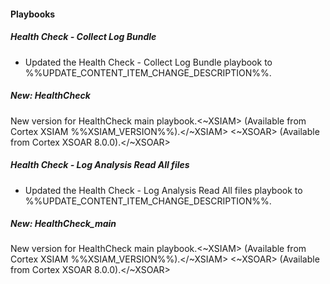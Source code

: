 
#### Playbooks

##### Health Check - Collect Log Bundle

- Updated the Health Check - Collect Log Bundle playbook to %%UPDATE_CONTENT_ITEM_CHANGE_DESCRIPTION%%.
##### New: HealthCheck

New version for HealthCheck main playbook.<~XSIAM> (Available from Cortex XSIAM %%XSIAM_VERSION%%).</~XSIAM>
<~XSOAR> (Available from Cortex XSOAR 8.0.0).</~XSOAR>
##### Health Check - Log Analysis Read All files

- Updated the Health Check - Log Analysis Read All files playbook to %%UPDATE_CONTENT_ITEM_CHANGE_DESCRIPTION%%.
##### New: HealthCheck_main

New version for HealthCheck main playbook.<~XSIAM> (Available from Cortex XSIAM %%XSIAM_VERSION%%).</~XSIAM>
<~XSOAR> (Available from Cortex XSOAR 8.0.0).</~XSOAR>
